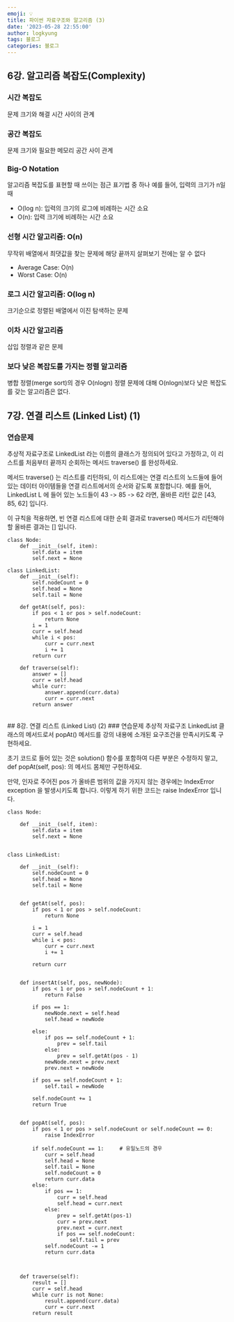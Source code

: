 ```yaml
---
emoji: 💡
title: 파이썬 자료구조와 알고리즘 (3)
date: '2023-05-28 22:55:00'
author: logkyung
tags: 블로그
categories: 블로그
---
```


## 6강. 알고리즘 복잡도(Complexity)
### 시간 복잡도
문제 크기와 해결 시간 사이의 관계
### 공간 복잡도
문제 크기와 필요한 메모리 공간 사이 관계
### Big-O Notation
알고리즘 복잡도를 표현할 때 쓰이는 점근 표기법 중 하나
예를 들어, 입력의 크기가 n일 때
- O(log n): 입력의 크기의 로그에 비례하는 시간 소요
- O(n): 입력 크기에 비례하는 시간 소요
### 선형 시간 알고리즘: O(n)
무작위 배열에서 최댓값을 찾는 문제에 해당
끝까지 살펴보기 전에는 알 수 없다
- Average Case: O(n)
- Worst Case: O(n)
### 로그 시간 알고리즘: O(log n)
크기순으로 정렬된 배열에서 이진 탐색하는 문제
### 이차 시간 알고리즘
삽입 정렬과 같은 문제
### 보다 낮은 복잡도를 가지는 정렬 알고리즘
병합 정렬(merge sort)의 경우 O(nlogn)
정렬 문제에 대해 O(nlogn)보다 낮은 복잡도를 갖는 알고리즘은 없다.
<br>
## 7강. 연결 리스트 (Linked List) (1)
### 연습문제
추상적 자료구조로 LinkedList 라는 이름의 클래스가 정의되어 있다고 가정하고, 이 리스트를 처음부터 끝까지 순회하는 메서드 traverse() 를 완성하세요.

메서드 traverse() 는 리스트를 리턴하되, 이 리스트에는 연결 리스트의 노드들에 들어 있는 데이터 아이템들을 연결 리스트에서의 순서와 같도록 포함합니다. 예를 들어, LinkedList L 에 들어 있는 노드들이 43 -> 85 -> 62 라면, 올바른 리턴 값은 [43, 85, 62] 입니다.

이 규칙을 적용하면, 빈 연결 리스트에 대한 순회 결과로 traverse() 메서드가 리턴해야 할 올바른 결과는 [] 입니다.

```
class Node:
    def __init__(self, item):
        self.data = item
        self.next = None

class LinkedList:
    def __init__(self):
        self.nodeCount = 0
        self.head = None
        self.tail = None

    def getAt(self, pos):
        if pos < 1 or pos > self.nodeCount:
            return None
        i = 1
        curr = self.head
        while i < pos:
            curr = curr.next
            i += 1
        return curr

    def traverse(self):
        answer = []
        curr = self.head
        while curr:
            answer.append(curr.data)
            curr = curr.next
        return answer
```

<br>
## 8강. 연결 리스트 (Linked List) (2)
### 연습문제
추상적 자료구조 LinkedList 클래스의 메서드로서 popAt() 메서드를 강의 내용에 소개된 요구조건을 만족시키도록 구현하세요.

초기 코드로 들어 있는 것은 solution() 함수를 포함하여 다른 부분은 수정하지 말고, def popAt(self, pos): 의 메서드 몸체만 구현하세요.

만약, 인자로 주어진 pos 가 올바른 범위의 값을 가지지 않는 경우에는 IndexError exception 을 발생시키도록 합니다. 이렇게 하기 위한 코드는 raise IndexError 입니다.

```
class Node:

    def __init__(self, item):
        self.data = item
        self.next = None


class LinkedList:

    def __init__(self):
        self.nodeCount = 0
        self.head = None
        self.tail = None


    def getAt(self, pos):
        if pos < 1 or pos > self.nodeCount:
            return None

        i = 1
        curr = self.head
        while i < pos:
            curr = curr.next
            i += 1

        return curr


    def insertAt(self, pos, newNode):
        if pos < 1 or pos > self.nodeCount + 1:
            return False

        if pos == 1:
            newNode.next = self.head
            self.head = newNode

        else:
            if pos == self.nodeCount + 1:
                prev = self.tail
            else:
                prev = self.getAt(pos - 1)
            newNode.next = prev.next
            prev.next = newNode

        if pos == self.nodeCount + 1:
            self.tail = newNode

        self.nodeCount += 1
        return True


    def popAt(self, pos):
        if pos < 1 or pos > self.nodeCount or self.nodeCount == 0:
            raise IndexError

        if self.nodeCount == 1:     # 유일노드의 경우
            curr = self.head
            self.head = None
            self.tail = None
            self.nodeCount = 0
            return curr.data
        else:
            if pos == 1:
                curr = self.head
                self.head = curr.next
            else:
                prev = self.getAt(pos-1)
                curr = prev.next
                prev.next = curr.next
                if pos == self.nodeCount:
                    self.tail = prev
            self.nodeCount -= 1
            return curr.data



    def traverse(self):
        result = []
        curr = self.head
        while curr is not None:
            result.append(curr.data)
            curr = curr.next
        return result
```
